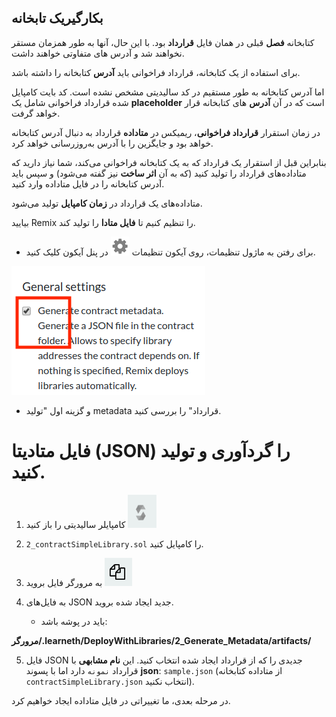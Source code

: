 ## بکارگیریک تابخانه

کتابخانه **فصل** قبلی در همان فایل **قرارداد** بود. با این حال، آنها به طور همزمان مستقر نخواهند شد و آدرس های متفاوتی خواهند داشت.

برای استفاده از یک کتابخانه، قرارداد فراخوانی باید **آدرس** کتابخانه را داشته باشد.

اما آدرس کتابخانه به طور مستقیم در کد سالیدیتی مشخص نشده است. کد بایت کامپایل شده قرارداد فراخوانی شامل یک **placeholder** است که در آن **آدرس** های کتابخانه قرار خواهد گرفت.

در زمان استقرار **قرارداد فراخوانی**، ریمیکس در **متاداده** قرارداد به دنبال آدرس کتابخانه خواهد بود و جایگزین را با آدرس به‌روزرسانی خواهد کرد.

بنابراین قبل از استقرار یک قرارداد که به یک کتابخانه فراخوانی می‌کند، شما نیاز دارید که متاداده‌های قرارداد را تولید کنید (که به آن **اثر ساخت** نیز گفته می‌شود) و سپس باید آدرس کتابخانه را در فایل متاداده وارد کنید.

متاداده‌های یک قرارداد در **زمان کامپایل** تولید می‌شود.

بیایید Remix را تنظیم کنیم تا **فایل متادا** را تولید کند.

 - برای رفتن به ماژول تنظیمات، روی آیکون تنظیمات ![settings](https://github.com/ethereum/remix-workshops/raw/master/DeployWithLibraries/2_Generate_Metadata/settings.png "Settings") در پنل آیکون کلیک کنید.

![ماژول تنظیمات](https://github.com/ethereum/remix-workshops/raw/master/DeployWithLibraries/2_Generate_Metadata/remix_settings.png "ماژول تنظیمات")

 - و گزینه اول "تولید metadata قرارداد" را بررسی کنید.

# فایل متادیتا (JSON) را گردآوری و تولید کنید.

1. کامپایلر سالیدیتی را باز کنید ![کامپایلر سالیدیتی](https://github.com/ethereum/remix-workshops/raw/master/DeployWithLibraries/2_Generate_Metadata/remix_icon_solidity.png "کامپایلر سالیدیتی")

2. `2_contractSimpleLibrary.sol` را کامپایل کنید.

3. به مرورگر فایل بروید ![مرورگر فایل](https://github.com/ethereum/remix-workshops/raw/master/DeployWithLibraries/2_Generate_Metadata/remix_file_explorer.png "مرورگر فایل")

4. به فایل‌های JSON جدید ایجاد شده بروید.
    - باید در پوشه باشد:

**مرورگر/.learneth/DeployWithLibraries/2_Generate_Metadata/artifacts/**

5. فایل JSON جدیدی را که از قرارداد ایجاد شده انتخاب کنید.  این **نام مشابهی** با قرارداد `نمونه` دارد اما با پسوند **json**: `sample.json` (از متاداده کتابخانه `contractSimpleLibrary.json` انتخاب نکنید).

در مرحله بعدی، ما تغییراتی در فایل متاداده ایجاد خواهیم کرد.
